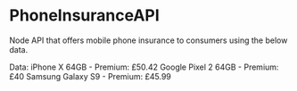 # PhoneInsuranceAPI

Node API that offers mobile phone insurance to consumers using the below data.

Data:
iPhone X 64GB - Premium: £50.42
Google Pixel 2 64GB - Premium: £40
Samsung Galaxy S9 - Premium: £45.99
